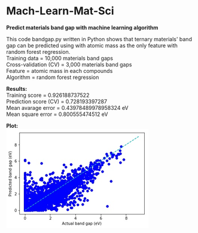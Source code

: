 # Mach-Learn-Mat-Sci
**Predict materials band gap with machine learning algorithm**

This code bandgap.py written in Python shows that ternary materials' band gap can be predicted using with atomic mass as the only feature with random forest regression.</br>
Training data = 10,000 materials band gaps</br>
Cross-validation (CV) = 3,000 materials band gaps</br>
Feature = atomic mass in each compounds</br>
Algorithm = random forest regression</br>

**Results:**</br>
Training score = 0.926188737522</br>
Prediction score (CV) = 0.728193397287</br>
Mean avarage error = 0.43978489978958324 eV </br>
Mean square error = 0.800555474512 eV</br>

**Plot:**</br>
![](https://github.com/wfgoh/mach-learn-mat-sci/blob/master/bandgap_predict.jpg)
